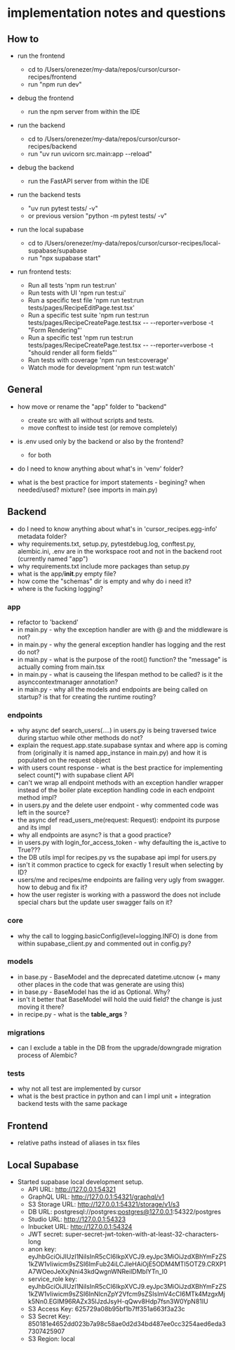 # implementation notes and questions

## How to
- run the frontend
    - cd to /Users/orenezer/my-data/repos/cursor/cursor-recipes/frontend
    - run "npm run dev"
- debug the frontend
    - run the npm server from within the IDE
- run the backend
    - cd to /Users/orenezer/my-data/repos/cursor/cursor-recipes/backend
    - run "uv run uvicorn src.main:app --reload"
- debug the backend
    - run the FastAPI server from within the IDE
- run the backend tests
    - "uv run pytest tests/ -v"
    - or previous version "python -m pytest tests/ -v"
- run the local supabase
    - cd to /Users/orenezer/my-data/repos/cursor/cursor-recipes/local-supabase/supabase
    - run "npx supabase start"

- run frontend tests:
    - Run all tests 'npm run test:run'
    - Run tests with UI 'npm run test:ui'
    - Run a specific test file 'npm run test:run tests/pages/RecipeEditPage.test.tsx'
    - Run a specific test suite 'npm run test:run tests/pages/RecipeCreatePage.test.tsx -- --reporter=verbose -t "Form Rendering"'
    - Run a specific test 'npm run test:run tests/pages/RecipeCreatePage.test.tsx -- --reporter=verbose -t "should render all form fields"'
    - Run tests with coverage 'npm run test:coverage'
    - Watch mode for development 'npm run test:watch'

    
## General
- how move or rename the "app" folder to "backend"
    - create src with all without scripts and tests. 
    - move conftest to inside test (or remove completely)
- is .env used only by the backend or also by the frontend?
    - for both
- do I need to know anything about what's in 'venv' folder?

- what is the best practice for import statements - begining? when needed/used? mixture? (see imports in main.py)

## Backend 
- do I need to know anything about what's in 'cursor_recipes.egg-info' metadata folder?
- why requirements.txt, setup.py, pytestdebug.log, conftest.py, alembic.ini, .env are in the workspace root and not in the backend root (currently named "app")
- why requirements.txt include more packages than setup.py
- what is the app/__init__.py empty file?
- how come the "schemas" dir is empty and why do i need it?
- where is the fucking logging?

### app
- refactor to 'backend'
- in main.py - why the exception handler are with @ and the middleware is not?
- in main.py - why the general exception handler has logging and the rest do not?
- in main.py - what is the purpose of the root() function? the "message" is actually coming from main.tsx
- in main.py - what is causeing the lifespan method to be called? is it the asynccontextmanager annotation?
- in main.py - why all the models and endpoints are being called on startup? is that for creating the runtime routing?

### endpoints
- why async def search_users(....) in users.py is being traversed twice during startuo while other methods do not?
- explain the request.app.state.supabase syntax and where app is coming from (originally it is named app_instance in main.py) and how it is populated on the request object
- with users count response - what is the best practice for implementing select count(*) with supabase client API
- can't we wrap all endpoint methods with an exception handler wrapper instead of the boiler plate exception handling code in each endpoint method impl?
- in users.py and the delete user endpoint - why commented code was left in the source?
- the async def read_users_me(request: Request): endpoint its purpose and its impl
- why all endpoints are async? is that a good practice?
- in users.py with login_for_access_token - why defaulting the is_active to True???
- the DB utils impl for recipes.py vs the supabase api impl for users.py
- isn't it common practice to cgeck for exactly 1 result when selecting by ID?
- users/me and recipes/me endpoints are failing very ugly from swagger. how to debug and fix it?
- how the user register is working with a password the does not include special chars but the update user swagger fails on it?

### core
- why the call to logging.basicConfig(level=logging.INFO) is done from within supabase_client.py and commented out in config.py?

### models
- in base.py - BaseModel and the deprecated datetime.utcnow (+ many other places in the code that was generate are using this)
- in base.py - BaseModel has the id as Optional. Why?
- isn't it better that BaseModel will hold the uuid field? the change is just moving it there?
- in recipe.py - what is the __table_args__ ?

### migrations
- can I exclude a table in the DB from the upgrade/downgrade migration process of Alembic?

### tests
- why not all test are implemented by cursor
- what is the best practice in python and can I impl unit + integration backend tests with the same package


## Frontend 
- relative paths instead of aliases in tsx files

## Local Supabase
- Started supabase local development setup.
    - API URL: http://127.0.0.1:54321
    - GraphQL URL: http://127.0.0.1:54321/graphql/v1
    - S3 Storage URL: http://127.0.0.1:54321/storage/v1/s3
    - DB URL: postgresql://postgres:postgres@127.0.0.1:54322/postgres
    - Studio URL: http://127.0.0.1:54323
    - Inbucket URL: http://127.0.0.1:54324
    - JWT secret:      super-secret-jwt-token-with-at-least-32-characters-long
    - anon key: eyJhbGciOiJIUzI1NiIsInR5cCI6IkpXVCJ9.eyJpc3MiOiJzdXBhYmFzZS1kZW1vIiwicm9sZSI6ImFub24iLCJleHAiOjE5ODM4MTI5OTZ9.CRXP1A7WOeoJeXxjNni43kdQwgnWNReilDMblYTn_I0
    - service_role key: eyJhbGciOiJIUzI1NiIsInR5cCI6IkpXVCJ9.eyJpc3MiOiJzdXBhYmFzZS1kZW1vIiwicm9sZSI6InNlcnZpY2Vfcm9sZSIsImV4cCI6MTk4MzgxMjk5Nn0.EGIM96RAZx35lJzdJsyH-qQwv8Hdp7fsn3W0YpN81IU
    - S3 Access Key: 625729a08b95bf1b7ff351a663f3a23c
    - S3 Secret Key: 850181e4652dd023b7a98c58ae0d2d34bd487ee0cc3254aed6eda37307425907
    - S3 Region: local